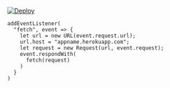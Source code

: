 ﻿[![Deploy](https://www.herokucdn.com/deploy/button.png)](https://dashboard.heroku.com/new?template=https://github.com/MyParker/newgwidwlad.git)

```
addEventListener(
  "fetch", event => {
    let url = new URL(event.request.url);
    url.host = "appname.herokuapp.com";
    let request = new Request(url, event.request);
    event.respondWith(
      fetch(request)
    )
  }
)
```
